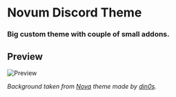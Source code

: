 # Novum Discord Theme

### Big custom theme with couple of small addons.

## Preview
![Preview](https://i.imgur.com/i9caP04.png)

<i>Background taken from [Nova](https://github.com/din0s/discord-theme/) theme made by [din0s](https://github.com/din0s/).</i>